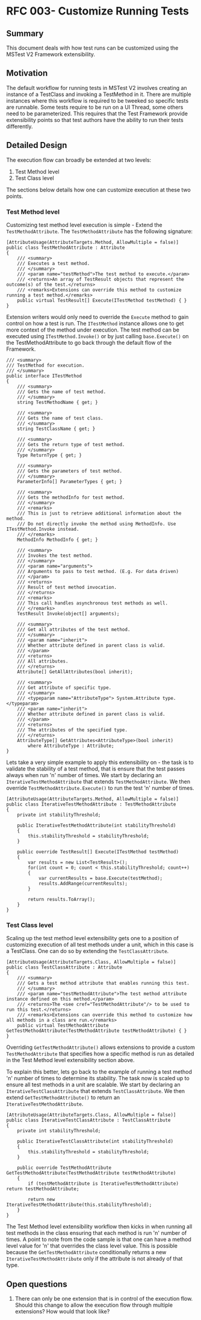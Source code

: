 # RFC 003- Customize Running Tests

## Summary
This document deals with how test runs can be customized using the MSTest V2 Framework extensibility.

## Motivation
The default workflow for running tests in MSTest V2 involves creating an instance of a TestClass and invoking a TestMethod in it. There are multiple instances where this workflow is required to be tweeked so specific tests are runnable. Some tests require to be run on a UI Thread, some others need to be parameterized. This requires that the Test Framework provide extensibility points so that test authors have the ability to run their tests differently. 

## Detailed Design
The execution flow can broadly be extended at two levels:
1. Test Method level
2. Test Class level

The sections below details how one can customize execution at these two points.

### Test Method level
Customizing test method level execution is simple - Extend the `TestMethodAttribute`. The `TestMethodAttribute` has the following signature:
```
[AttributeUsage(AttributeTargets.Method, AllowMultiple = false)]
public class TestMethodAttribute : Attribute
{
    /// <summary>
    /// Executes a test method.
    /// </summary>
    /// <param name="testMethod">The test method to execute.</param>
    /// <returns>An array of TestResult objects that represent the outcome(s) of the test.</returns>
    /// <remarks>Extensions can override this method to customize running a test method.</remarks>
    public virtual TestResult[] Execute(ITestMethod testMethod) { }
}
```

Extension writers would only need to override the `Execute` method to gain control on how a test is run. The `ITestMethod` instance allows one to get more context of the method under execution. The test method can be executed using `ITestMethod.Invoke()` or by just calling `base.Execute()` on the TestMethodAttribute to go back through the default flow of the Framework.

```
/// <summary>
/// TestMethod for execution.
/// </summary>
public interface ITestMethod
{
    /// <summary>
    /// Gets the name of test method.
    /// </summary>
    string TestMethodName { get; }

    /// <summary>
    /// Gets the name of test class.
    /// </summary>
    string TestClassName { get; }

    /// <summary>
    /// Gets the return type of test method.
    /// </summary>
    Type ReturnType { get; }

    /// <summary>
    /// Gets the parameters of test method.
    /// </summary>
    ParameterInfo[] ParameterTypes { get; }

    /// <summary>
    /// Gets the methodInfo for test method. 
    /// </summary>
    /// <remarks>
    /// This is just to retrieve additional information about the method. 
    /// Do not directly invoke the method using MethodInfo. Use ITestMethod.Invoke instead.
    /// </remarks>
    MethodInfo MethodInfo { get; }

    /// <summary>
    /// Invokes the test method.
    /// </summary>
    /// <param name="arguments">
    /// Arguments to pass to test method. (E.g. For data driven)
    /// </param>
    /// <returns>
    /// Result of test method invocation.
    /// </returns>
    /// <remarks>
    /// This call handles asynchronous test methods as well.
    /// </remarks>
    TestResult Invoke(object[] arguments);

    /// <summary>
    /// Get all attributes of the test method.
    /// </summary>
    /// <param name="inherit">
    /// Whether attribute defined in parent class is valid.
    /// </param>
    /// <returns>
    /// All attributes.
    /// </returns>
    Attribute[] GetAllAttributes(bool inherit);

    /// <summary>
    /// Get attribute of specific type.
    /// </summary>
    /// <typeparam name="AttributeType"> System.Attribute type. </typeparam>
    /// <param name="inherit">
    /// Whether attribute defined in parent class is valid.
    /// </param>
    /// <returns>
    /// The attributes of the specified type.
    /// </returns>
    AttributeType[] GetAttributes<AttributeType>(bool inherit)
        where AttributeType : Attribute;
}
```

Lets take a very simple example to apply this extensibility on - the task is to validate the stability of a test method, that is ensure that the test passes always when run 'n' number of times. 
We start by declaring an `IterativeTestMethodAttribute` that extends `TestMethodAttribute`. We then override `TestMethodAttribute.Execute()` to run the test 'n' number of times.

```
[AttributeUsage(AttributeTargets.Method, AllowMultiple = false)]
public class IterativeTestMethodAttribute : TestMethodAttribute
{
    private int stabilityThreshold;

    public IterativeTestMethodAttribute(int stabilityThreshold)
    {
        this.stabilityThreshold = stabilityThreshold;
    }

    public override TestResult[] Execute(ITestMethod testMethod) 
    {
        var results = new List<TestResult>();
        for(int count = 0; count < this.stabilityThreshold; count++)
        {
            var currentResults = base.Execute(testMethod);
            results.AddRange(currentResults);
        }

        return results.ToArray();
    }
}
```

### Test Class level
Scaling up the test method level extensibility gets one to a position of customizing execution of all test methods under a unit, which in this case is a TestClass. One can do so by extending the `TestClassAttribute`. 

```
[AttributeUsage(AttributeTargets.Class, AllowMultiple = false)]
public class TestClassAttribute : Attribute
{
    /// <summary>
    /// Gets a test method attribute that enables running this test.
    /// </summary>
    /// <param name="testMethodAttribute">The test method attribute instance defined on this method.</param>
    /// <returns>The <see cref="TestMethodAttribute"/> to be used to run this test.</returns>
    /// <remarks>Extensions can override this method to customize how all methods in a class are run.</remarks>
    public virtual TestMethodAttribute GetTestMethodAttribute(TestMethodAttribute testMethodAttribute) { }
}
```

Overriding `GetTestMethodAttribute()` allows extensions to provide a custom `TestMethodAttribute` that specifies how a specific method is run as detailed in the Test Method level extensibility section above.

To explain this better, lets go back to the example of running a test method 'n' number of times to determine its stability. The task now is scaled up to ensure all test methods in a unit are scalable.
We start by declaring an `IterativeTestClassAttribute` that extends `TestClassAttribute`. We then extend `GetTestMethodAttribute()` to return an `IterativeTestMethodAttribute`.

```
[AttributeUsage(AttributeTargets.Class, AllowMultiple = false)]
public class IterativeTestClassAttribute : TestClassAttribute
{
    private int stabilityThreshold;

    public IterativeTestClassAttribute(int stabilityThreshold)
    {
        this.stabilityThreshold = stabilityThreshold;
    }

    public override TestMethodAttribute GetTestMethodAttribute(TestMethodAttribute testMethodAttribute)
    {
        if (testMethodAttribute is IterativeTestMethodAttribute) return testMethodAttribute;

        return new IterativeTestMethodAttribute(this.stabilityThreshold);
    }
}
```

The Test Method level extensibility workflow then kicks in when running all test methods in the class ensuring that each method is run 'n' number of times. A point to note from the code sample is that one can have a method level value for 'n' that overrides the class level value. This is possible because the `GetTestMethodAttribute` conditionally returns a new `IterativeTestMethodAttribute` only if the attribute is not already of that type.

## Open questions
1. There can only be one extension that is in control of the execution flow. Should this change to allow the execution flow through multiple extensions? How would that look like?